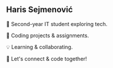 Haris Sejmenović
-
👋 Second-year IT student exploring tech.

🚀 Coding projects & assignments.

💡 Learning & collaborating.

🌟 Let's connect & code together!
